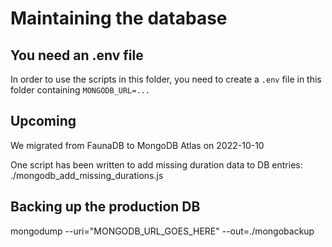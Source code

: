 # Maintaining the database

## You need an .env file

In order to use the scripts in this folder, you need
to create a `.env` file in this folder containing
`MONGODB_URL=...`

## Upcoming

We migrated from FaunaDB to MongoDB Atlas on 2022-10-10

One script has been written to add missing duration data to DB entries:
./mongodb_add_missing_durations.js

## Backing up the production DB

mongodump --uri="MONGODB_URL_GOES_HERE" --out=./mongobackup
